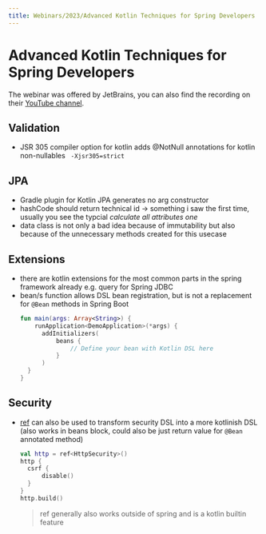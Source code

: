 ```yaml
---
title: Webinars/2023/Advanced Kotlin Techniques for Spring Developers
---
```


Advanced Kotlin Techniques for Spring Developers
===

The webinar was offered by JetBrains, you can also find the recording on
their [YouTube channel](https://www.youtube.com/watch?v=cjpSaeIfq9M).

## Validation

- JSR 305 compiler option for kotlin adds @NotNull annotations for
kotlin non-nullables ` -Xjsr305=strict`


## JPA

- Gradle plugin for Kotlin JPA generates no arg constructor
- hashCode should return technical id -> something i saw the first time,
usually you see the typcial *calculate all attributes one*
- data class is not only a bad idea because of immutability but also
because of the unnecessary methods created for this usecase

## Extensions

- there are kotlin extensions for the most common parts in the spring
framework already e.g. query for Spring JDBC
- bean/s function allows DSL bean registration, but is not a replacement for `@Bean` methods in Spring Boot
  ```kotlin
  fun main(args: Array<String>) {
      runApplication<DemoApplication>(*args) {
        addInitializers(
            beans {
                // Define your bean with Kotlin DSL here
            }
        )
    }
  }
  ```

## Security

- [ref](https://kotlinlang.org/api/latest/jvm/stdlib/kotlin.native.ref/)
  can also be used to transform security DSL into a more kotlinish DSL (also
  works in beans block, could also be just return value for `@Bean`
  annotated method)
  ```kotlin
  val http = ref<HttpSecurity>()
  http {
    csrf {
        disable()
    }
  }
  http.build()
  ```
  
  > ref generally also works outside of spring and is a kotlin builtin feature
